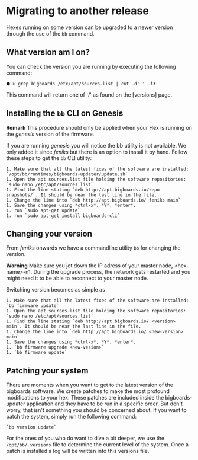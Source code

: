 # Migrating to another release
Hexes running on some version can be upgraded to a newer version through the use of the ```bb``` command.

## What version am I on?
You can check the version you are running by executing the following command:

	⬢ > grep bigboards /etc/apt/sources.list | cut -d' ' -f3

This command will return one of '<version>/' as found on the [versions] page.

## Installing the `bb` CLI on Genesis
**Remark**
This procedure should only be applied when your Hex is running on the *genesis* version of the firmware.

If you are running *genesis* you will notice the bb utility is not available. We only added it since *feniks* but 
there is an option to install it by hand. Follow these steps to get the `bb` CLI utility:

	1. Make sure that all the latest fixes of the software are installed: `/opt/bb/runtimes/bigboards-updater/update.sh`
	1. Open the apt sources.list file holding the software repositories: `sudo nano /etc/apt/sources.list`
	1. Find the line stating `deb http://apt.bigboards.io/repo snapshots/`. It should be near the last line in the file.
	1. Change the line into `deb http://apt.bigboards.io/ feniks main`
	1. Save the changes using *ctrl-x*, *Y*, *enter*.
	1. run `sudo apt-get update`
	1. run `sudo apt-get install bigboards-cli`

## Changing your version
From *feniks* onwards we have a commandline utility `bb` for changing the version. 

**Warning**
Make sure you jot down the IP adress of your master node, \<hex-name\>-n1. During the upgrade process, the network gets restarted and you might need it to be able to reconnect to your master node. 

Switching version becomes as simple as 

	1. Make sure that all the latest fixes of the software are installed: `bb firmware update`
	1. Open the apt sources.list file holding the software repositories: `sudo nano /etc/apt/sources.list`
	1. Find the line stating `deb http://apt.bigboards.io/ <version> main`. It should be near the last line in the file.
	1. Change the line into `deb http://apt.bigboards.io/ <new-version> main`
	1. Save the changes using *ctrl-x*, *Y*, *enter*.
	1. `bb firmware upgrade <new-vesion>`
	1. `bb firmware update`

## <a name="patching"></a> Patching your system
There are moments when you want to get to the latest version of the bigboards software. We create patches to make the most profound modifications to your hex. These patches are included inside the bigboards-updater application and they have to be run in a specific order. But don't worry, that isn't something you should be concerned about. If you want to patch the system, simply run the following command:

	`bb version update`

For the ones of you who do want to dive a bit deeper, we use the `/opt/bb/.versions` file to determine the current level of the system. Once a patch is installed a log will be written into this versions file.